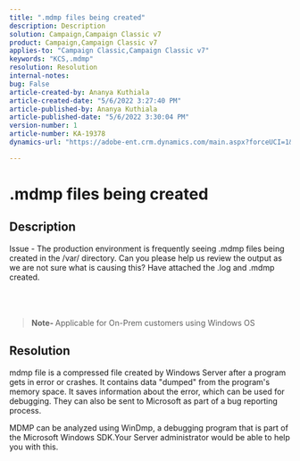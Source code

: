 ```yaml
---
title: ".mdmp files being created"
description: Description
solution: Campaign,Campaign Classic v7
product: Campaign,Campaign Classic v7
applies-to: "Campaign Classic,Campaign Classic v7"
keywords: "KCS,.mdmp"
resolution: Resolution
internal-notes: 
bug: False
article-created-by: Ananya Kuthiala
article-created-date: "5/6/2022 3:27:40 PM"
article-published-by: Ananya Kuthiala
article-published-date: "5/6/2022 3:30:04 PM"
version-number: 1
article-number: KA-19378
dynamics-url: "https://adobe-ent.crm.dynamics.com/main.aspx?forceUCI=1&pagetype=entityrecord&etn=knowledgearticle&id=9830300e-51cd-ec11-a7b5-6045bd00dca1"

---
```

# .mdmp files being created

## Description

Issue - The production environment is frequently seeing .mdmp files being created in the /var/ directory. Can you please help us review the output as we are not sure what is causing this? Have attached the .log and .mdmp created.<br><br> <br><br>

> <b>Note- </b>Applicable for On-Prem customers using Windows OS



## Resolution


mdmp file is a compressed file created by Windows Server after a program gets in error or crashes. It contains data "dumped" from the program's memory space.
 It saves information about the error, which can be used for debugging. They can also be sent to Microsoft as part of a bug reporting process.



MDMP can be analyzed using WinDmp, a debugging program that is part of the Microsoft Windows SDK.Your Server administrator would be able to help you with this.
